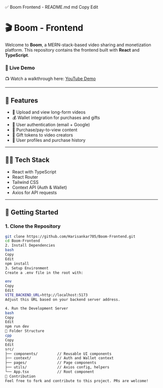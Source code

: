 ✅ Boom Frontend - README.md
md
Copy
Edit
# 🎬 Boom - Frontend

Welcome to **Boom**, a MERN-stack-based video sharing and monetization platform. This repository contains the frontend built with **React** and **TypeScript**.

### 🔗 Live Demo
📺 Watch a walkthrough here: [YouTube Demo](https://www.youtube.com/watch?v=0mQErryCRSE)

---

## 🚀 Features

- 🎥 Upload and view long-form videos
- 💰 Wallet integration for purchases and gifts
- 🔐 User authentication (email + Google)
- 🛒 Purchase/pay-to-view content
- 🎁 Gift tokens to video creators
- 👤 User profiles and purchase history

---

## 🧑‍💻 Tech Stack

- React with TypeScript
- React Router
- Tailwind CSS
- Context API (Auth & Wallet)
- Axios for API requests

---

## 🔧 Getting Started

### 1. Clone the Repository

```bash
git clone https://github.com/Harisankar705/Boom-Frontend.git
cd Boom-Frontend
2. Install Dependencies
bash
Copy
Edit
npm install
3. Setup Environment
Create a .env file in the root with:

env
Copy
Edit
VITE_BACKEND_URL=http://localhost:5173
Adjust this URL based on your backend server address.

4. Run the Development Server
bash
Copy
Edit
npm run dev
📁 Folder Structure
cpp
Copy
Edit
src/
├── components/         // Reusable UI components
├── context/            // Auth and Wallet context
├── pages/              // Page components
├── utils/              // Axios config, helpers
└── App.tsx             // Root component
🤝 Contribution
Feel free to fork and contribute to this project. PRs are welcome!